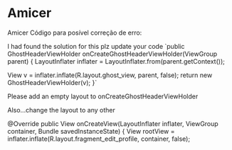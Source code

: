 # Amicer
Amicer
Código para posível correção de erro:

I had found the solution for this
plz update your code
`public GhostHeaderViewHolder onCreateGhostHeaderViewHolder(ViewGroup parent) {
LayoutInflater inflater = LayoutInflater.from(parent.getContext());

View v = inflater.inflate(R.layout.ghost_view, parent, false);
return new GhostHeaderViewHolder(v);
}`

Please add an empty layout to onCreateGhostHeaderViewHolder


Also...change the layout to any other

@Override
    public View onCreateView(LayoutInflater inflater, ViewGroup container,
                             Bundle savedInstanceState) {
        View rootView = inflater.inflate(R.layout.fragment_edit_profile, container, false);
